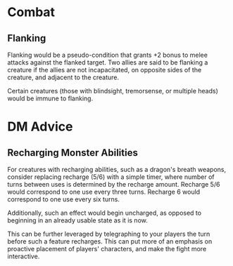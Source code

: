 # Combat

## Flanking
Flanking would be a pseudo-condition that grants +2 bonus to melee attacks against the flanked target. Two allies are said to be flanking a creature if the allies are not incapacitated, on opposite sides of the creature, and adjacent to the creature. 

Certain creatures (those with blindsight, tremorsense, or multiple heads) would be immune to flanking.

# DM Advice

## Recharging Monster Abilities

For creatures with recharging abilities, such as a dragon's breath weapons, consider replacing recharge (5/6) with a simple timer, where number of turns between uses is determined by the recharge amount. Recharge 5/6 would correspond to one use every three turns. Recharge 6 would correspond to one use every six turns.

Additionally, such an effect would begin uncharged, as opposed to beginning in an already usable state as it is now.

This can be further leveraged by telegraphing to your players the turn before such a feature recharges. This can put more of an emphasis on proactive placement of players' characters, and make the fight more interactive.
